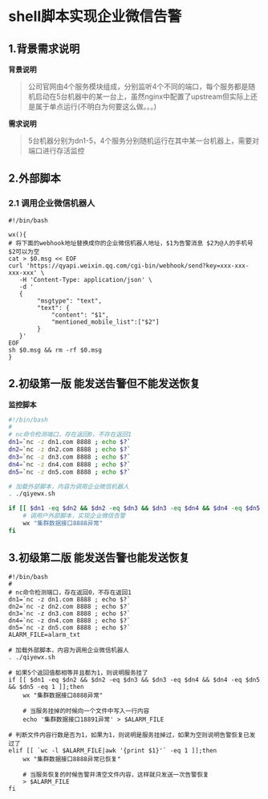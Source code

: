 # shell脚本实现企业微信告警

## 1.背景需求说明

**背景说明**

> 公司官网由4个服务模块组成，分别监听4个不同的端口，每个服务都是随机启动在5台机器中的某一台上，虽然nginx中配置了upstream但实际上还是属于单点运行(不明白为何要这么做。。。)



**需求说明**

> 5台机器分别为dn1-5，4个服务分别随机运行在其中某一台机器上，需要对端口进行存活监控



## 2.外部脚本

### 2.1 调用企业微信机器人

```shell
#!/bin/bash

wx(){
# 将下面的webhook地址替换成你的企业微信机器人地址，$1为告警消息 $2为@人的手机号 $2可以为空
cat > $0.msg << EOF
curl 'https://qyapi.weixin.qq.com/cgi-bin/webhook/send?key=xxx-xxx-xxx-xxx' \
   -H 'Content-Type: application/json' \
   -d '
   {
        "msgtype": "text",
        "text": {
            "content": "$1",
            "mentioned_mobile_list":["$2"]
        }
   }'
EOF
sh $0.msg && rm -rf $0.msg
}
```





## 2.初级第一版 能发送告警但不能发送恢复

**监控脚本**

```sh
#!/bin/bash
#
# nc命令检测端口，存在返回0，不存在返回1
dn1=`nc -z dn1.com 8888 ; echo $?`
dn2=`nc -z dn2.com 8888 ; echo $?` 
dn3=`nc -z dn3.com 8888 ; echo $?` 
dn4=`nc -z dn4.com 8888 ; echo $?` 
dn5=`nc -z dn5.com 8888 ; echo $?`

# 加载外部脚本，内容为调用企业微信机器人
. ./qiyewx.sh

if [[ $dn1 -eq $dn2 && $dn2 -eq $dn3 && $dn3 -eq $dn4 && $dn4 -eq $dn5 && $dn5 -eq 1 ]];then
    # 调用户外部脚本，实现企业微信告警
    wx "集群数据接口8888异常"
fi
```



## 3.初级第二版 能发送告警也能发送恢复

```shell
#!/bin/bash
#
# nc命令检测端口，存在返回0，不存在返回1
dn1=`nc -z dn1.com 8888 ; echo $?`
dn2=`nc -z dn2.com 8888 ; echo $?` 
dn3=`nc -z dn3.com 8888 ; echo $?` 
dn4=`nc -z dn4.com 8888 ; echo $?` 
dn5=`nc -z dn5.com 8888 ; echo $?`
ALARM_FILE=alarm_txt

# 加载外部脚本，内容为调用企业微信机器人
. ./qiyewx.sh

# 如果5个返回值都相等并且都为1，则说明服务挂了
if [[ $dn1 -eq $dn2 && $dn2 -eq $dn3 && $dn3 -eq $dn4 && $dn4 -eq $dn5 && $dn5 -eq 1 ]];then
    wx "集群数据接口8888异常"
    
    # 当服务挂掉的时候向一个文件中写入一行内容
    echo '集群数据接口18891异常' > $ALARM_FILE

# 判断文件内容行数是否为1，如果为1，则说明是服务挂掉过，如果为空则说明告警恢复已发过了
elif [[ `wc -l $ALARM_FILE|awk '{print $1}'` -eq 1 ]];then
    wx "集群数据接口8888异常已恢复"
    
    # 当服务恢复的时候告警并清空文件内容，这样就只发送一次告警恢复
    > $ALARM_FILE
fi
```

